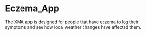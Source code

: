 # Eczema_App

The XMA app is designed for people that have eczema to log their symptoms and see how local weather changes have affected them.
